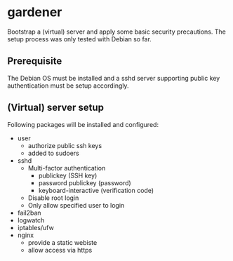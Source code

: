 # gardener

Bootstrap a (virtual) server and apply some basic security precautions. The setup process was only tested with Debian so far. 

## Prerequisite 

The Debian OS must be installed and a sshd server supporting public key authentication must be setup accordingly.

## (Virtual) server setup

Following packages will be installed and configured: 

- user  
  - authorize public ssh keys 
  - added to sudoers
- sshd 
  - Multi-factor authentication 
    - publickey (SSH key)
    - password publickey (password)
    - keyboard-interactive (verification code)
  - Disable root login 
  - Only allow specified user to login 
- fail2ban 
- logwatch 
- iptables/ufw
- nginx
  - provide a static webiste 
  - allow access via https  
